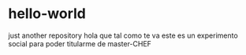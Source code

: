 # hello-world
just another repository
hola que tal
como te va
este es un experimento social 
para poder titularme de master-CHEF
